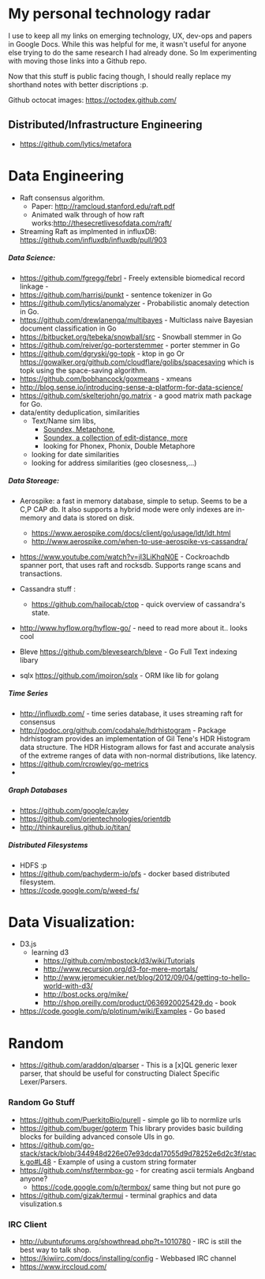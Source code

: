 My personal technology radar
===================
I use to keep all my links on emerging technology, UX, dev-ops and papers in Google Docs.  While this was helpful for me, it wasn't useful for anyone else trying to do the same research I had already done.  So Im experimenting with moving those links into a Github repo.  

Now that this stuff is public facing though, I should really replace my shorthand notes with better discriptions :p.

Github octocat images: https://octodex.github.com/

## Distributed/Infrastructure Engineering
- https://github.com/lytics/metafora

# Data Engineering
- Raft consensus algorithm. 
   - Paper:  http://ramcloud.stanford.edu/raft.pdf  
   - Animated walk through of how raft works:http://thesecretlivesofdata.com/raft/
- Streaming Raft as implmented in influxDB: https://github.com/influxdb/influxdb/pull/903

##### Data Science: 
- https://github.com/fgregg/febrl - Freely extensible biomedical record linkage - 
- https://github.com/harrisj/punkt - sentence tokenizer in Go
- https://github.com/lytics/anomalyzer - Probabilistic anomaly detection in Go. 
- https://github.com/drewlanenga/multibayes - Multiclass naive Bayesian document classification in Go
- https://bitbucket.org/tebeka/snowball/src - Snowball stemmer in Go
- https://github.com/reiver/go-porterstemmer - porter stemmer in Go
- https://github.com/dgryski/go-topk - ktop in go Or https://gowalker.org/github.com/cloudflare/golibs/spacesaving which is topk using the space-saving algorithm. 
- https://github.com/bobhancock/goxmeans - xmeans
- http://blog.sense.io/introducing-sense-a-platform-for-data-science/ 
- https://github.com/skelterjohn/go.matrix - a good matrix math package for Go.
- data/entity deduplication, similarities
   - Text/Name sim libs, 
      -  [Soundex, Metaphone](https://github.com/dotcypress/phonetics), 
      -  [Soundex, a collection of edit-distance, more](https://github.com/xrash/smetrics) 
      -  looking for Phonex, Phonix, Double Metaphore
   -  looking for date similarities  
   -  looking for address similarities (geo closesness,...)

##### Data Storeage: 
- Aerospike: a fast in memory database, simple to setup.  Seems to be a C,P CAP db.  It also supports a hybrid mode were only indexes are in-memory and data is stored on disk.
    - https://www.aerospike.com/docs/client/go/usage/ldt/ldt.html
    - http://www.aerospike.com/when-to-use-aerospike-vs-cassandra/ 
- https://www.youtube.com/watch?v=jI3LiKhqN0E - Cockroachdb spanner port, that uses raft and rocksdb.  Supports range scans and transactions. 
- Cassandra stuff : 
   - https://github.com/hailocab/ctop - quick overview of cassandra's state.

- http://www.hyflow.org/hyflow-go/ - need to read more about it.. looks cool
- Bleve https://github.com/blevesearch/bleve - Go Full Text indexing libary 
- sqlx https://github.com/jmoiron/sqlx - ORM like lib for golang

##### Time Series 
- http://influxdb.com/ - time series database, it uses streaming raft for consensus
- http://godoc.org/github.com/codahale/hdrhistogram - Package hdrhistogram provides an implementation of Gil Tene's HDR Histogram data structure. The HDR Histogram allows for fast and accurate analysis of the extreme ranges of data with non-normal distributions, like latency.
- https://github.com/rcrowley/go-metrics
-
##### Graph Databases
- https://github.com/google/cayley
- https://github.com/orientechnologies/orientdb
- http://thinkaurelius.github.io/titan/ 

##### Distributed Filesystems 
- HDFS :p 
- https://github.com/pachyderm-io/pfs - docker based distributed filesystem. 
- https://code.google.com/p/weed-fs/ 

# Data Visualization:
- D3.js
   - learning d3
      - https://github.com/mbostock/d3/wiki/Tutorials
      - http://www.recursion.org/d3-for-mere-mortals/  
      - http://www.jeromecukier.net/blog/2012/09/04/getting-to-hello-world-with-d3/
      - http://bost.ocks.org/mike/
      - http://shop.oreilly.com/product/0636920025429.do - book
- https://code.google.com/p/plotinum/wiki/Examples - Go based 

# Random

- https://github.com/araddon/qlparser - This is a [x]QL generic lexer parser, that should be useful for constructing Dialect Specific Lexer/Parsers.

### Random Go Stuff
- https://github.com/PuerkitoBio/purell - simple go lib to normlize urls
- https://github.com/buger/goterm This library provides basic building blocks for building advanced console UIs in go.
- https://github.com/go-stack/stack/blob/344948d226e07e93dcda17055d9d78252e6d2c3f/stack.go#L48 - Example of using a custom string formater 
- https://github.com/nsf/termbox-go - for creating ascii termials Angband anyone?
   - https://code.google.com/p/termbox/  same thing but not pure go
- https://github.com/gizak/termui - terminal graphics and data visulization.s 

### IRC Client
 - http://ubuntuforums.org/showthread.php?t=1010780 - IRC is still the best way to talk shop.
 - https://kiwiirc.com/docs/installing/config - Webbased IRC channel
 - https://www.irccloud.com/ 
